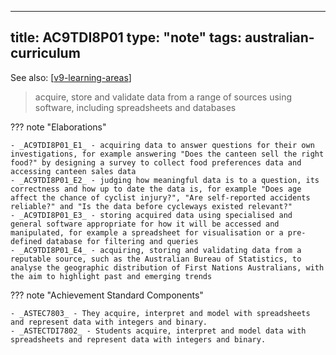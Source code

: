 
---
title: AC9TDI8P01
type: "note"
tags: australian-curriculum
---

See also: [[v9-learning-areas]]

> acquire, store and validate data from a range of sources using software, including spreadsheets and databases

??? note "Elaborations"

	- _AC9TDI8P01_E1_ - acquiring data to answer questions for their own investigations, for example answering "Does the canteen sell the right food?" by designing a survey to collect food preferences data and accessing canteen sales data
	- _AC9TDI8P01_E2_ - judging how meaningful data is to a question, its correctness and how up to date the data is, for example "Does age affect the chance of cyclist injury?", "Are self-reported accidents reliable?" and "Is the data before cycleways existed relevant?"
	- _AC9TDI8P01_E3_ - storing acquired data using specialised and general software appropriate for how it will be accessed and manipulated, for example a spreadsheet for visualisation or a pre-defined database for filtering and queries
	- _AC9TDI8P01_E4_ - acquiring, storing and validating data from a reputable source, such as the Australian Bureau of Statistics, to analyse the geographic distribution of First Nations Australians, with the aim to highlight past and emerging trends
??? note "Achievement Standard Components"

	- _ASTEC7803_ - They acquire, interpret and model with spreadsheets and represent data with integers and binary.
	- _ASTECTDI7802_ - Students acquire, interpret and model data with spreadsheets and represent data with integers and binary.

[//begin]: # "Autogenerated link references for markdown compatibility"
[v9-learning-areas]: ../v9-learning-areas "v9-learning-areas"
[//end]: # "Autogenerated link references"
